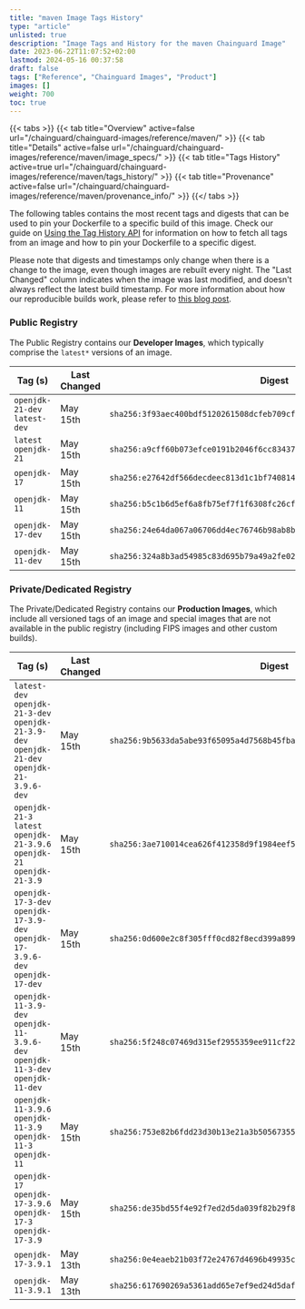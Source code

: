 ```yaml
---
title: "maven Image Tags History"
type: "article"
unlisted: true
description: "Image Tags and History for the maven Chainguard Image"
date: 2023-06-22T11:07:52+02:00
lastmod: 2024-05-16 00:37:58
draft: false
tags: ["Reference", "Chainguard Images", "Product"]
images: []
weight: 700
toc: true
---
```


{{< tabs >}}
{{< tab title="Overview" active=false url="/chainguard/chainguard-images/reference/maven/" >}}
{{< tab title="Details" active=false url="/chainguard/chainguard-images/reference/maven/image_specs/" >}}
{{< tab title="Tags History" active=true url="/chainguard/chainguard-images/reference/maven/tags_history/" >}}
{{< tab title="Provenance" active=false url="/chainguard/chainguard-images/reference/maven/provenance_info/" >}}
{{</ tabs >}}

The following tables contains the most recent tags and digests that can be used to pin your Dockerfile to a specific build of this image. Check our guide on [Using the Tag History API](/chainguard/chainguard-images/using-the-tag-history-api/) for information on how to fetch all tags from an image and how to pin your Dockerfile to a specific digest.

Please note that digests and timestamps only change when there is a change to the image, even though images are rebuilt every night. The "Last Changed" column indicates when the image was last modified, and doesn't always reflect the latest build timestamp. For more information about how our reproducible builds work, please refer to [this blog post](https://www.chainguard.dev/unchained/reproducing-chainguards-reproducible-image-builds).

### Public Registry
The Public Registry contains our **Developer Images**, which typically comprise the `latest*` versions of an image.

| Tag (s)                        | Last Changed | Digest                                                                    |
|--------------------------------|--------------|---------------------------------------------------------------------------|
|  `openjdk-21-dev` `latest-dev` | May 15th     | `sha256:3f93aec400bdf5120261508dcfeb709cf750111f266da0b27b334f34432221a8` |
|  `latest` `openjdk-21`         | May 15th     | `sha256:a9cff60b073efce0191b2046f6cc83437ed92d17374c580881bf8b481334ea4b` |
|  `openjdk-17`                  | May 15th     | `sha256:e27642df566decdeec813d1c1bf740814b0a9786af3e6d0d8707e95c964e80d8` |
|  `openjdk-11`                  | May 15th     | `sha256:b5c1b6d5ef6a8fb75ef7f1f6308fc26cff0bfe677f00380300fb99fa3872d3fd` |
|  `openjdk-17-dev`              | May 15th     | `sha256:24e64da067a06706dd4ec76746b98ab8bc9adae125b62b26846f180fdf4d7a1a` |
|  `openjdk-11-dev`              | May 15th     | `sha256:324a8b3ad54985c83d695b79a49a2fe02d43b820f6e752ee29c7113363b683a2` |


### Private/Dedicated Registry
The Private/Dedicated Registry contains our **Production Images**, which include all versioned tags of an image and special images that are not available in the public registry (including FIPS images and other custom builds).

| Tag (s)                                                                                       | Last Changed | Digest                                                                    |
|-----------------------------------------------------------------------------------------------|--------------|---------------------------------------------------------------------------|
|  `latest-dev` `openjdk-21-3-dev` `openjdk-21-3.9-dev` `openjdk-21-dev` `openjdk-21-3.9.6-dev` | May 15th     | `sha256:9b5633da5abe93f65095a4d7568b45fba4100af2292398815299b0fc6bcfb19f` |
|  `openjdk-21-3` `latest` `openjdk-21-3.9.6` `openjdk-21` `openjdk-21-3.9`                     | May 15th     | `sha256:3ae710014cea626f412358d9f1984eef5f167a75f44698b620e9bc97eeae7377` |
|  `openjdk-17-3-dev` `openjdk-17-3.9-dev` `openjdk-17-3.9.6-dev` `openjdk-17-dev`              | May 15th     | `sha256:0d600e2c8f305fff0cd82f8ecd399a8991dbcdb1905e4d914a33165b41802341` |
|  `openjdk-11-3.9-dev` `openjdk-11-3.9.6-dev` `openjdk-11-3-dev` `openjdk-11-dev`              | May 15th     | `sha256:5f248c07469d315ef2955359ee911cf2268a06a508ef563b88fde3eec8b8f53e` |
|  `openjdk-11-3.9.6` `openjdk-11-3.9` `openjdk-11-3` `openjdk-11`                              | May 15th     | `sha256:753e82b6fdd23d30b13e21a3b50567355db757ed8889a1e11448962812c41151` |
|  `openjdk-17` `openjdk-17-3.9.6` `openjdk-17-3` `openjdk-17-3.9`                              | May 15th     | `sha256:de35bd55f4e92f7ed2d5da039f82b29f8008a281feaf8c90025c170ffa7f634a` |
|  `openjdk-17-3.9.1`                                                                           | May 13th     | `sha256:0e4eaeb21b03f72e24767d4696b49935cd6b8838852d89e5243ba19fee27afc8` |
|  `openjdk-11-3.9.1`                                                                           | May 13th     | `sha256:617690269a5361add65e7ef9ed24d5daf94300c5728c41d796a92b680d7d5b41` |

